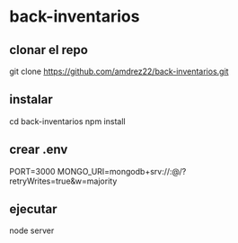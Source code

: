 # back-inventarios

## clonar el repo
git clone https://github.com/amdrez22/back-inventarios.git

## instalar
cd back-inventarios
npm install

## crear .env
PORT=3000
MONGO_URI=mongodb+srv://<user>:<password>@<url>/?retryWrites=true&w=majority

## ejecutar
node server
